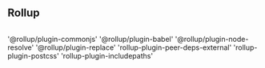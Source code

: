 

## Rollup

```
```
'@rollup/plugin-commonjs'
'@rollup/plugin-babel'
'@rollup/plugin-node-resolve'
'@rollup/plugin-replace'
'rollup-plugin-peer-deps-external'
'rollup-plugin-postcss'
'rollup-plugin-includepaths'
